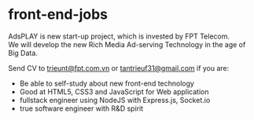 # front-end-jobs
AdsPLAY is new start-up project, which is invested by FPT Telecom.<br />
We will develop the new Rich Media Ad-serving Technology in the age of Big Data.<br />

Send CV to trieunt@fpt.com.vn or tantrieuf31@gmail.com if you are:<br />
* Be able to self-study about new front-end technology
* Good at HTML5, CSS3 and JavaScript for Web application 
* fullstack engineer using NodeJS with Express.js, Socket.io
* true software engineer with R&D spirit
